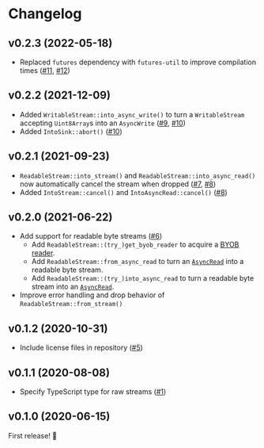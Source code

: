 # Changelog

## v0.2.3 (2022-05-18)

* Replaced `futures` dependency with `futures-util` to improve compilation times ([#11](https://github.com/MattiasBuelens/wasm-streams/pull/11), [#12](https://github.com/MattiasBuelens/wasm-streams/pull/12))

## v0.2.2 (2021-12-09)

* Added `WritableStream::into_async_write()` to turn a `WritableStream` accepting `Uint8Array`s 
  into an `AsyncWrite` ([#9](https://github.com/MattiasBuelens/wasm-streams/issues/9),
  [#10](https://github.com/MattiasBuelens/wasm-streams/pull/10))
* Added `IntoSink::abort()` ([#10](https://github.com/MattiasBuelens/wasm-streams/pull/10))

## v0.2.1 (2021-09-23)

* `ReadableStream::into_stream()` and `ReadableStream::into_async_read()` now automatically 
  cancel the stream when dropped ([#7](https://github.com/MattiasBuelens/wasm-streams/issues/7), [#8](https://github.com/MattiasBuelens/wasm-streams/pull/8))
* Added `IntoStream::cancel()` and `IntoAsyncRead::cancel()` ([#8](https://github.com/MattiasBuelens/wasm-streams/pull/8))

## v0.2.0 (2021-06-22)

* Add support for readable byte streams ([#6](https://github.com/MattiasBuelens/wasm-streams/pull/6))
    * Add `ReadableStream::(try_)get_byob_reader` to acquire
      a [BYOB reader](https://developer.mozilla.org/en-US/docs/Web/API/ReadableStreamBYOBReader).
    * Add `ReadableStream::from_async_read` to turn
      an [`AsyncRead`](https://docs.rs/futures/0.3.15/futures/io/trait.AsyncRead.html)
      into a readable byte stream.
    * Add `ReadableStream::(try_)into_async_read` to turn a readable byte stream into
      an [`AsyncRead`](https://docs.rs/futures/0.3.15/futures/io/trait.AsyncRead.html).
* Improve error handling and drop behavior of `ReadableStream::from_stream()`

## v0.1.2 (2020-10-31)

* Include license files in repository ([#5](https://github.com/MattiasBuelens/wasm-streams/issues/5))

## v0.1.1 (2020-08-08)

* Specify TypeScript type for raw streams ([#1](https://github.com/MattiasBuelens/wasm-streams/pull/1))

## v0.1.0 (2020-06-15)

First release! 🎉
